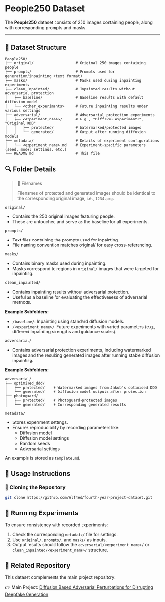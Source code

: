 # People250 Dataset

The **People250** dataset consists of 250 images containing people, along with corresponding prompts and masks.

---

## 📂 Dataset Structure

```plaintext
People250/
├── original/                   # Original 250 images containing people
├── prompts/                    # Prompts used for generation/inpainting (text format)
├── masks/                      # Masks used during inpainting experiments
├── clean_inpainted/            # Inpainted results without adversarial protection
│   ├── baseline/               # Baseline results with default diffusion model
│   └── <other_experiments>     # Future inpainting results under various settings
├── adversarial/                # Adversarial protection experiments
│   ├── <experiment_name>/      # E.g., "DiffJPEG experiments", "Original DDD"
│   │   ├── protected/          # Watermarked/protected images
│   │   └── generated/          # Output after running diffusion models
├── metadata/                   # Details of experiment configurations
│   └── <experiment_name>.md    # Experiment-specific parameters (seed, model settings, etc.)
└── README.md                   # This file
```

## 🔍 Folder Details

> 📝 Filenames
>
> Filenames of protected and generated images should be identical to the corresponding original image, i.e., `1234.png`.

`original/`

* Contains the 250 original images featuring people.
* These are untouched and serve as the baseline for all experiments.

`prompts/`

* Text files containing the prompts used for inpainting.
* File naming convention matches original/ for easy cross-referencing.

`masks/`

* Contains binary masks used during inpainting.
* Masks correspond to regions in `original/` images that were targeted for inpainting.

`clean_inpainted/`

* Contains inpainting results without adversarial protection.
* Useful as a baseline for evaluating the effectiveness of adversarial methods.

**Example Subfolders:**

* `/baseline/`: Inpainting using standard diffusion models.
* `/<experiment_name>/`: Future experiments with varied parameters (e.g., different inpainting strengths and guidance scales).

`adversarial/`

* Contains adversarial protection experiments, including watermarked images and the resulting generated images after running stable diffusion inpainting.

**Example Subfolders:**

```plaintext
adversarial/
├── optimised_ddd/
│   ├── protected/    # Watermarked images from Jakub's optimised DDD
│   └── generated/    # Diffusion model outputs after protection
├── photoguard/
│   ├── protected/    # Photoguard-protected images
│   └── generated/    # Corresponding generated results
```

`metadata/`

* Stores experiment settings.
* Ensures reproducibility by recording parameters like:
    * Diffusion model
    * Diffusion model settings
    * Random seeds
    * Adversarial settings

An example is stored as `template.md`.

## 🏃 Usage Instructions

### 🔄 Cloning the Repository
```bash
git clone https://github.com/Alf4ed/fourth-year-project-dataset.git
```

## 🧪 Running Experiments
To ensure consistency with recorded experiments:

1. Check the corresponding `metadata/` file for settings.
2. Use `original/`, `prompts/`, and `masks/` as inputs.
3. Output results should follow the `adversarial/<experiment_name>/` or `clean_inpainted/<experiment_name>/` structure.

## 🤝 Related Repository
This dataset complements the main project repository:

👉 Main Project: [Diffusion Based Adversarial Perturbations for Disrupting Deepfake Generation](https://github.com/JakubCzarlinski/fourth-year-project)
